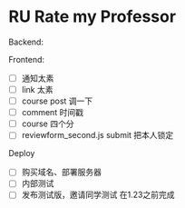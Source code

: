 # RU Rate my Professor

Backend:

Frontend:
- [ ] 通知太素
- [ ] link 太素
- [ ] course post 调一下
- [ ] comment 时间戳
- [ ] course 四个分
- [ ] reviewform_second.js submit 把本人锁定

Deploy
- [ ] 购买域名、部署服务器
- [ ] 内部测试
- [ ] 发布测试版，邀请同学测试 在1.23之前完成
